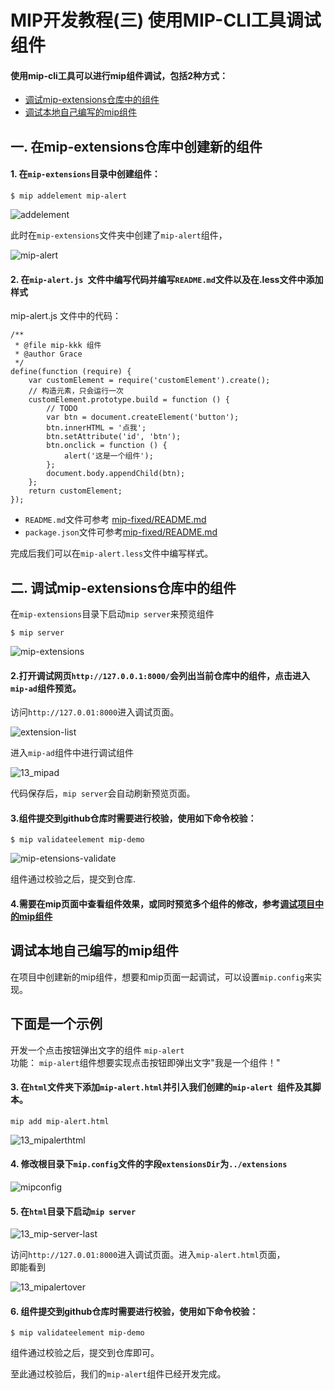 # MIP开发教程(三)  使用MIP-CLI工具调试组件  
#### 使用mip-cli工具可以进行mip组件调试，包括2种方式：

- [调试mip-extensions仓库中的组件](#no1)
- [调试本地自己编写的mip组件](#no2)


<div id="no1">   </div>

## 一. 在mip-extensions仓库中创建新的组件 

#### 1. 在`mip-extensions`目录中创建组件：  

```
$ mip addelement mip-alert    
```
![addelement](https://github.com/mipengine/mip-blog/blob/master/img/13_mipalert.jpg)    

此时在`mip-extensions`文件夹中创建了`mip-alert`组件，  

![mip-alert](https://github.com/mipengine/mip-blog/blob/master/img/13_mipalertlist.jpg)    

#### 2. 在`mip-alert.js `文件中编写代码并编写`README.md`文件以及在.less文件中添加样式

mip-alert.js 文件中的代码：  

```
/**
 * @file mip-kkk 组件
 * @author Grace
 */
define(function (require) {
    var customElement = require('customElement').create();
    // 构造元素，只会运行一次
    customElement.prototype.build = function () {
        // TODO
        var btn = document.createElement('button');
        btn.innerHTML = '点我';
        btn.setAttribute('id', 'btn');
        btn.onclick = function () {
            alert('这是一个组件');
        };
        document.body.appendChild(btn);
    };
    return customElement;
});
```    


- `README.md`文件可参考 [mip-fixed/README.md](https://github.com/mipengine/mip-extensions/blob/master/mip-fixed/README.md)  
- `package.json`文件可参考[mip-fixed/README.md](https://github.com/mipengine/mip-extensions/blob/master/mip-fixed/package.json)  

 完成后我们可以在`mip-alert.less`文件中编写样式。  

## 二. 调试mip-extensions仓库中的组件 

 在`mip-extensions`目录下启动`mip server`来预览组件

```
$ mip server
```

![mip-extensions](https://github.com/mipengine/mip-blog/blob/master/img/13_mipserver.jpg)   



#### 2.打开调试网页`http://127.0.0.1:8000/`会列出当前仓库中的组件，点击进入`mip-ad`组件预览。 

访问`http://127.0.01:8000`进入调试页面。   

![extension-list](https://github.com/mipengine/mip-blog/blob/master/img/13_extension-list.jpg)       

进入`mip-ad`组件中进行调试组件

![13_mipad](https://github.com/mipengine/mip-blog/blob/master/img/13_mipad.jpg)  


代码保存后，`mip server`会自动刷新预览页面。  


#### 3.组件提交到github仓库时需要进行校验，使用如下命令校验：

```
$ mip validateelement mip-demo
```

![mip-etensions-validate](https://github.com/mipengine/mip-blog/blob/master/img/13_mipvalidate.jpg)

组件通过校验之后，提交到仓库.

#### 4.需要在mip页面中查看组件效果，或同时预览多个组件的修改，参考[调试项目中的mip组件](#no2)

<div id="no2">   </div> 
 
## 调试本地自己编写的mip组件

在项目中创建新的mip组件，想要和mip页面一起调试，可以设置`mip.config`来实现。

## 下面是一个示例   

  开发一个点击按钮弹出文字的组件 `mip-alert`   
  功能： `mip-alert`组件想要实现点击按钮即弹出文字"我是一个组件！"  

#### 3. 在`html`文件夹下添加`mip-alert.html`并引入我们创建的`mip-alert `组件及其脚本。
 
```
mip add mip-alert.html
```

![13_mipalerthtml](https://github.com/mipengine/mip-blog/blob/master/img/13_mipalerthtml.jpg)    

#### 4. 修改根目录下`mip.config`文件的字段`extensionsDir`为`../extensions`    

     
![mipconfig](https://github.com/mipengine/mip-blog/blob/master/img/13_mip-config.jpg)  

#### 5. 在`html`目录下启动`mip server`    

![13_mip-server-last](https://github.com/mipengine/mip-blog/blob/master/img/13_mip-server-last.jpg)       

访问`http://127.0.01:8000`进入调试页面。进入`mip-alert.html`页面，   
即能看到

![13_mipalertover](https://github.com/mipengine/mip-blog/blob/master/img/13_mipalertover.jpg)   

#### 6. 组件提交到github仓库时需要进行校验，使用如下命令校验：

```
$ mip validateelement mip-demo
```



组件通过校验之后，提交到仓库即可。  



至此通过校验后，我们的`mip-alert`组件已经开发完成。   














